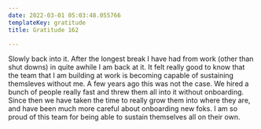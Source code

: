 ```yaml
---
date: 2022-03-01 05:03:48.055766
templateKey: gratitude
title: Gratitude 162

---
```


Slowly back into it.  After the longest break I have had from work
(other than shut downs) in quite awhile I am back at it.  It felt really
good to know that the team that I am building at work is becoming
capable of sustaining themsleves without me.  A few years ago this was
not the case.  We hired a bunch of people really fast and threw them all
into it without onboarding.  Since then we have taken the time to really
grow them into where they are, and have been much more careful about
onboarding new foks.  I am so proud of this team for being able to
sustain themselves all on their own.
